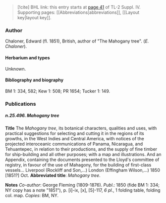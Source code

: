 > [!cite] BHL link: this entry starts at [page 41](https://www.biodiversitylibrary.org/item/103860#page/51/mode/1up) of TL-2 Suppl. IV.
> Supporting pages: [[Abbreviations|abbreviations]], [[Layout key|layout key]].

### Author

Chaloner, Edward (fl. 1851), British, author of "The Mahogany tree". (*E. Chaloner*).

#### Herbarium and types

Unknown.

#### Bibliography and biography

BM 1: 334, 582; Kew 1: 508; PR 1654; Tucker 1: 149.

### Publications

##### n.25.496. Mahogany tree

**Title**
The *Mahogany tree*, its botanical characters, qualities and uses, with practical suggestions for selecting and cutting it in the regions of its growths, in the West Indies and Central America, with notices of the projected interoceanic communications of Panama, Nicaragua, and Tehuantepec, in relation to their productions, and the supply of fine timber for ship-building and all other purposes; with a map and illustrations. And an Appendix, containing the documents presented to the Lloyd's committee of registry, in favour of the use of Mahagony, for the building of first-class vessels... Liverpool (Rockliff and Son,...) London (Effingham Wilson,...) 1850 \[1851?\] Oct.
**Abbreviated title**: *Mahogany tree*.

**Notes**
*Co-author*: George Fleming (1809-1876).
*Publ*.: 1850 (fide BM 1: 334; NY copy has a note "1851"), p. \[i\]-ix, \[x\], \[5\]-117, *6 pl*., 1 folding table, folding col. map. *Copies*: BM, NY.

